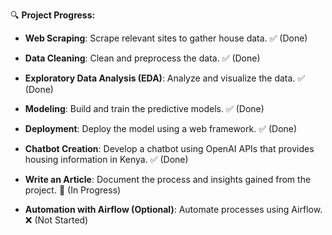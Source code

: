 🔍 **Project Progress:**

- **Web Scraping**: Scrape relevant sites to gather house data.  ✅ (Done)
  
- **Data Cleaning**: Clean and preprocess the data. ✅ (Done)

- **Exploratory Data Analysis (EDA)**: Analyze and visualize the data. ✅ (Done)

- **Modeling**: Build and train the predictive models. ✅ (Done)
  
- **Deployment**: Deploy the model using a web framework. ✅ (Done)
  
- **Chatbot Creation**: Develop a chatbot using OpenAI APIs that provides housing information in Kenya. ✅ (Done) 
  
- **Write an Article**: Document the process and insights gained from the project. 🔄 (In Progress)

- **Automation with Airflow (Optional)**: Automate processes using Airflow. ❌ (Not Started)
